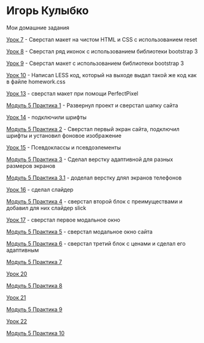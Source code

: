 # Игорь Кулыбко
Мои домашние задания 


[Урок 7](http://kulybych-web.github.io/lesson_7/index.html "Описание") - Сверстал макет на чистом HTML и CSS с использованием reset

[Урок 8](http://kulybych-web.github.io/lesson_8/index.html "Описание") - Сверстал ряд иконок с использованием библиотеки bootstrap 3

[Урок 9](http://kulybych-web.github.io/lesson_9/index.html "Описание") - Сверстал макет с использованием библиотеки bootstrap 3

[Урок 10](http://kulybych-web.github.io/lesson_10/index.html "Описание") - Написал LESS код, который на выходе выдал такой же код как в файле homework.css

[Урок 13](https://kulybych-web.github.io/lesson_13/index.html "Описание") - сверстал макет при помощи PerfectPixel

[Модуль 5 Практика 1](http://kulybych-web.github.io/practice_module5_part1/index.html "Описание") - Развернул проект и сверстал шапку сайта

[Урок 14](https://kulybych-web.github.io/fonts/index.html "Описание") - подключили шрифты

[Модуль 5 Практика 2](http://kulybych-web.github.io/practice_module5_part2/index.html "Описание") -  Cверстал первый экран сайта, подключил шрифты и установил фоновое изображение

[Урок 15](https://kulybych-web.github.io/arhiv-s-dz-15-urok/index.html "Описание") - Псевдоклассы и псевдоэлементы

[Модуль 5 Практика 3](https://kulybych-web.github.io/practice_module5_part3/index.html "Описание") - Сделал верстку адаптивной для разных размеров экранов 

[Модуль 5 Практика 3.1](https://kulybych-web.github.io/practice_module5_part3.1/index.html "Описание") - доделал верстку длял экранов телефонов

[Урок 16](https://kulybych-web.github.io/lesson_16/index.html "Описание") - сделал слайдер 

[Модуль 5 Практика 4](https://kulybych-web.github.io/practice_module5_part4/index.html "Описание") - сверстал второй блок с преимуществами и добавил для них слайдер slick

[Урок 17](https://kulybych-web.github.io/lesson_17/index.html "Описание") - сверстал первое модальное окно

[Модуль 5 Практика 5](https://kulybych-web.github.io/practice_module5_part5/index.html "Описание") - сверстал модальное окно сайта

[Модуль 5 Практика 6](https://kulybych-web.github.io/practice_module5_part6/index.html "Описание") - сверстал третий блок с ценами и сделал его адаптивным

[Модуль 5 Практика 7](https://kulybych-web.github.io/practice_module5_part7/index.html "Описание")

[Урок 20](https://kulybych-web.github.io/lesson_20/index.html "Описание")

[Модуль 5 Практика 8](https://kulybych-web.github.io/practice_module5_part8/index.html "Описание")

[Урок 21](https://kulybych-web.github.io/lesson_21/index.html "Описание")

[Модуль 5 Практика 9](https://kulybych-web.github.io/practice_module5_part9/index.html "Описание")

[Урок 22](https://kulybych-web.github.io/lesson_22/index.html "Описание")

[Модуль 5 Практика 10](https://kulybych-web.github.io/practice_module5_part10/index.html "Описание")







